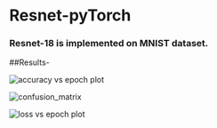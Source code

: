 # Resnet-pyTorch

### Resnet-18 is implemented on MNIST dataset.

##Results-

![accuracy vs epoch plot](https://user-images.githubusercontent.com/96726614/194702450-66328edc-8d82-47e7-bee6-1b2397719d62.png)

![confusion_matrix](https://user-images.githubusercontent.com/96726614/194702454-bbb9e70e-87f7-447b-8b5f-91d55b83fcda.png)

![loss vs epoch plot](https://user-images.githubusercontent.com/96726614/194702458-458e44d8-594e-49ea-a2cf-2f552fff9567.png)
